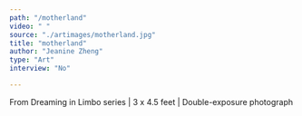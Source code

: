 ```yaml
---
path: "/motherland"
video: " "
source: "./artimages/motherland.jpg"
title: "motherland"
author: "Jeanine Zheng"
type: "Art"
interview: "No"

---
```


From Dreaming in Limbo series | 3 x 4.5 feet | Double-exposure photograph
 

